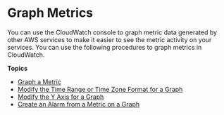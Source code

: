 # Graph Metrics<a name="graph_metrics"></a>

You can use the CloudWatch console to graph metric data generated by other AWS services to make it easier to see the metric activity on your services\. You can use the following procedures to graph metrics in CloudWatch\.

**Topics**
+ [Graph a Metric](graph_a_metric.md)
+ [Modify the Time Range or Time Zone Format for a Graph](modify_graph_date_time.md)
+ [Modify the Y Axis for a Graph](switch_graph_axes.md)
+ [Create an Alarm from a Metric on a Graph](create_alarm_metric_graph.md)